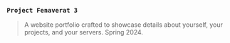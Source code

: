 ### `Project Fenaverat 3`
> A website portfolio crafted to showcase details about yourself, your projects, and your servers. Spring 2024.
